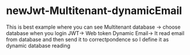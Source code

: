# newJwt-Multitenant-dynamicEmail
This is best example where you can see
Multitenant database -> choose database when you login
JWT-> Web token 
Dynamic Email-> It read email from database and then send it to correctpondence so I define it as dynamic database reading
